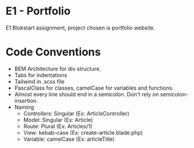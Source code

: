 # E1 - Portfolio

E1 Blokstart assignment, project chosen is portfolio website.

# Code Conventions

-   BEM Architecture for div structure.
-   Tabs for indentations
-   Tailwind in .scss file
-   PascalClass for classes, camelCase for variables and functions.
-   Almost every line should end in a semicolon. Don't rely on semicolon-insertion.
-   Naming
    -   Controllers: Singular (Ex: ArticleController)
    -   Model: Singular (Ex: Article)
    -   Route: Plural (Ex: Articles/1)
    -   View: kebab-case (Ex: create-article.blade.php)
    -   Variable: camelCase (Ex: articleTitle)
